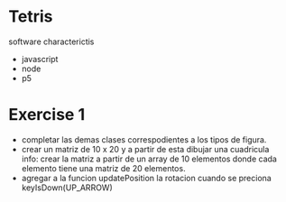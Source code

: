 # Tetris
software characterictis
- javascript
- node
- p5

# Exercise 1
* completar las demas clases correspodientes a los tipos de figura.
* crear un matriz de 10 x 20  y a partir de esta dibujar una cuadricula  
     info: crear la matriz a partir de un array de 10 elementos donde cada elemento tiene una matriz de 20 elementos. 
* agregar a la funcion updatePosition la rotacion cuando se preciona keyIsDown(UP_ARROW) 


